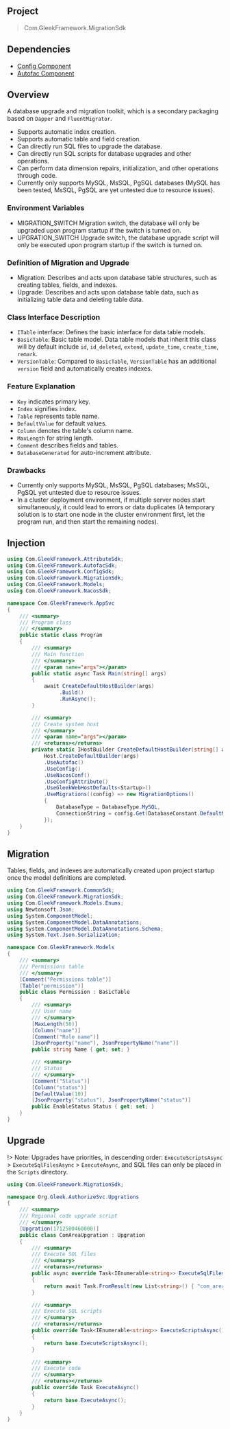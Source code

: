 ## Project

> Com.GleekFramework.MigrationSdk

## Dependencies

- [Config Component](/docs/en-us/components/ConfigSdk.md)
- [Autofac Component](/docs/en-us/components/AutofacSdk.md)

## Overview

A database upgrade and migration toolkit, which is a secondary packaging based on `Dapper` and `FluentMigrator`.

- Supports automatic index creation.
- Supports automatic table and field creation.
- Can directly run SQL files to upgrade the database.
- Can directly run SQL scripts for database upgrades and other operations.
- Can perform data dimension repairs, initialization, and other operations through code.
- Currently only supports MySQL, MsSQL, PgSQL databases (MySQL has been tested, MsSQL, PgSQL are yet untested due to resource issues).

### Environment Variables

- MIGRATION_SWITCH Migration switch, the database will only be upgraded upon program startup if the switch is turned on.
- UPGRATION_SWITCH Upgrade switch, the database upgrade script will only be executed upon program startup if the switch is turned on.

### Definition of Migration and Upgrade

- Migration: Describes and acts upon database table structures, such as creating tables, fields, and indexes.
- Upgrade: Describes and acts upon database table data, such as initializing table data and deleting table data.

### Class Interface Description

- `ITable` interface: Defines the basic interface for data table models.
- `BasicTable`: Basic table model. Data table models that inherit this class will by default include `id`, `id_deleted`, `extend`, `update_time`, `create_time`, `remark`.
- `VersionTable`: Compared to `BasicTable`, `VersionTable` has an additional `version` field and automatically creates indexes.

### Feature Explanation

- `Key` indicates primary key.
- `Index` signifies index.
- `Table` represents table name.
- `DefaultValue` for default values.
- `Column` denotes the table's column name.
- `MaxLength` for string length.
- `Comment` describes fields and tables.
- `DatabaseGenerated` for auto-increment attribute.

### Drawbacks

- Currently only supports MySQL, MsSQL, PgSQL databases; MsSQL, PgSQL yet untested due to resource issues.
- In a cluster deployment environment, if multiple server nodes start simultaneously, it could lead to errors or data duplicates (A temporary solution is to start one node in the cluster environment first, let the program run, and then start the remaining nodes).

## Injection

```C#
using Com.GleekFramework.AttributeSdk;
using Com.GleekFramework.AutofacSdk;
using Com.GleekFramework.ConfigSdk;
using Com.GleekFramework.MigrationSdk;
using Com.GleekFramework.Models;
using Com.GleekFramework.NacosSdk;

namespace Com.GleekFramework.AppSvc
{
    /// <summary>
    /// Program class
    /// </summary>
    public static class Program
    {
        /// <summary>
        /// Main function
        /// </summary>
        /// <param name="args"></param>
        public static async Task Main(string[] args)
        {
            await CreateDefaultHostBuilder(args)
                 .Build()
                 .RunAsync();
        }

        /// <summary>
        /// Create system host
        /// </summary>
        /// <param name="args"></param>
        /// <returns></returns>
        private static IHostBuilder CreateDefaultHostBuilder(string[] args) =>
            Host.CreateDefaultBuilder(args)
            .UseAutofac()
            .UseConfig()
            .UseNacosConf()
            .UseConfigAttribute()
            .UseGleekWebHostDefaults<Startup>()
            .UseMigrations((config) => new MigrationOptions()
            {
                DatabaseType = DatabaseType.MySQL,
                ConnectionString = config.Get(DatabaseConstant.DefaultMySQLHostsKey)
            });
    }
}
```

## Migration

Tables, fields, and indexes are automatically created upon project startup once the model definitions are completed.

```C#
using Com.GleekFramework.CommonSdk;
using Com.GleekFramework.MigrationSdk;
using Com.GleekFramework.Models.Enums;
using Newtonsoft.Json;
using System.ComponentModel;
using System.ComponentModel.DataAnnotations;
using System.ComponentModel.DataAnnotations.Schema;
using System.Text.Json.Serialization;

namespace Com.GleekFramework.Models
{
    /// <summary>
    /// Permissions table
    /// </summary>
    [Comment("Permissions table")]
    [Table("permission")]
    public class Permission : BasicTable
    {
        /// <summary>
        /// User name
        /// </summary>
        [MaxLength(50)]
        [Column("name")]
        [Comment("Role name")]
        [JsonProperty("name"), JsonPropertyName("name")]
        public string Name { get; set; }

        /// <summary>
        /// Status
        /// </summary>
        [Comment("Status")]
        [Column("status")]
        [DefaultValue(10)]
        [JsonProperty("status"), JsonPropertyName("status")]
        public EnableStatus Status { get; set; }
    }
}
```

## Upgrade

!> Note: Upgrades have priorities, in descending order: `ExecuteScriptsAsync` > `ExecuteSqlFilesAsync` > `ExecuteAsync`, and SQL files can only be placed in the `Scripts` directory.

```C#
using Com.GleekFramework.MigrationSdk;

namespace Org.Gleek.AuthorizeSvc.Upgrations
{
    /// <summary>
    /// Regional code upgrade script
    /// </summary>
    [Upgration(1712500460000)]
    public class ComAreaUpgration : Upgration
    {
        /// <summary>
        /// Execute SQL files
        /// </summary>
        /// <returns></returns>
        public async override Task<IEnumerable<string>> ExecuteSqlFilesAsync()
        {
            return await Task.FromResult(new List<string>() { "com_area.sql" });
        }

        /// <summary>
        /// Execute SQL scripts
        /// </summary>
        /// <returns></returns>
        public override Task<IEnumerable<string>> ExecuteScriptsAsync()
        {
            return base.ExecuteScriptsAsync();
        }

        /// <summary>
        /// Execute code
        /// </summary>
        /// <returns></returns>
        public override Task ExecuteAsync()
        {
            return base.ExecuteAsync();
        }
    }
}
```

